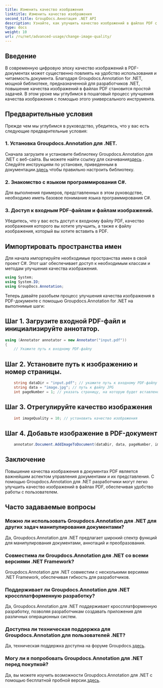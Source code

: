 ```yaml
---
title: Изменить качество изображения
linktitle: Изменить качество изображения
second_title: GroupDocs.Аннотация .NET API
description: Узнайте, как улучшить качество изображений в файлах PDF с помощью Groupdocs.Annotation для .NET. Следуйте нашему пошаговому руководству.
type: docs
weight: 10
url: /ru/net/advanced-usage/change-image-quality/
---
```

## Введение
В современную цифровую эпоху качество изображений в PDF-документах может существенно повлиять на удобство использования и читаемость документа. Благодаря Groupdocs.Annotation for .NET, мощной библиотеке, предназначенной для разработчиков .NET, повышение качества изображений в файлах PDF становится простой задачей. В этом уроке мы углубимся в пошаговый процесс улучшения качества изображения с помощью этого универсального инструмента.
## Предварительные условия
Прежде чем мы углубимся в руководство, убедитесь, что у вас есть следующие предварительные условия:
### 1. Установка Groupdocs.Annotation для .NET.
 Сначала загрузите и установите библиотеку Groupdocs.Annotation для .NET с веб-сайта. Вы можете найти ссылку для скачивания[здесь](https://releases.groupdocs.com/annotation/net/) . Следуйте инструкциям по установке, приведенным в документации.[здесь](https://reference.groupdocs.com/annotation/net/) чтобы правильно настроить библиотеку.
### 2. Знакомство с языком программирования C#.
Для выполнения примеров, представленных в этом руководстве, необходимо иметь базовое понимание языка программирования C#.
### 3. Доступ к входным PDF-файлам и файлам изображений.
Убедитесь, что у вас есть доступ к входному файлу PDF, качество изображения которого вы хотите улучшить, а также к файлу изображения, который вы хотите вставить в PDF.

## Импортировать пространства имен
Для начала импортируйте необходимые пространства имен в свой проект C#. Этот шаг обеспечивает доступ к необходимым классам и методам улучшения качества изображения.

```csharp
using System;
using System.IO;
using GroupDocs.Annotation;
```

Теперь давайте разобьем процесс улучшения качества изображения в PDF-документе с помощью Groupdocs.Annotation for .NET на выполнимые шаги:
## Шаг 1. Загрузите входной PDF-файл и инициализируйте аннотатор.
```csharp
using (Annotator annotator = new Annotator("input.pdf"))
{
    // Укажите путь к входному PDF-файлу
```
## Шаг 2. Установите путь к изображению и номер страницы.
```csharp
    string dataDir = "input.pdf"; // укажите путь к входному PDF-файлу
    string data = "image.jpg"; // путь к файлу JPG
    int pageNumber = 1; // указать страницу, на которую будет вставлено изображение
```
## Шаг 3. Отрегулируйте качество изображения
```csharp
    int imageQuality = 10; // установить качество изображения
```
## Шаг 4. Добавьте изображение в PDF-документ
```csharp
    annotator.Document.AddImageToDocument(dataDir, data, pageNumber, imageQuality);
```

## Заключение
Повышение качества изображения в документах PDF является важнейшим аспектом управления документами и их представления. С помощью Groupdocs.Annotation для .NET разработчики могут легко улучшить качество изображений в файлах PDF, обеспечивая удобство работы с пользователем.
## Часто задаваемые вопросы
### Можно ли использовать Groupdocs.Annotation для .NET для других задач манипулирования документами?
Да, Groupdocs.Annotation для .NET предлагает широкий спектр функций для манипулирования документами, аннотаций и преобразования.
### Совместима ли Groupdocs.Annotation для .NET со всеми версиями .NET Framework?
Groupdocs.Annotation для .NET совместим с несколькими версиями .NET Framework, обеспечивая гибкость для разработчиков.
### Поддерживает ли Groupdocs.Annotation для .NET кроссплатформенную разработку?
Да, Groupdocs.Annotation для .NET поддерживает кроссплатформенную разработку, позволяя разработчикам создавать приложения для различных операционных систем.
### Доступна ли техническая поддержка для Groupdocs.Annotation для пользователей .NET?
 Да, техническая поддержка доступна на форуме Groupdocs.[здесь](https://forum.groupdocs.com/c/annotation/10).
### Могу ли я попробовать Groupdocs.Annotation для .NET перед покупкой?
 Да, вы можете изучить возможности Groupdocs.Annotation для .NET с помощью бесплатной пробной версии.[здесь](https://releases.groupdocs.com/).